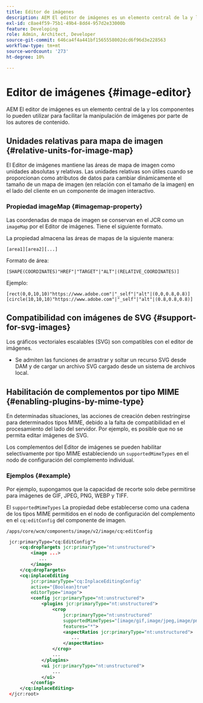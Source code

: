 ```yaml
---
title: Editor de imágenes
description: AEM El editor de imágenes es un elemento central de la y los componentes lo pueden utilizar para facilitar la manipulación de imágenes por parte de los autores de contenido.
exl-id: c8ae4f59-75b1-49b4-8dd4-957d2e33000b
feature: Developing
role: Admin, Architect, Developer
source-git-commit: 646ca4f4a441bf1565558002dcd6f96d3e228563
workflow-type: tm+mt
source-wordcount: '273'
ht-degree: 10%

---
```


# Editor de imágenes {#image-editor}

AEM El editor de imágenes es un elemento central de la y los componentes lo pueden utilizar para facilitar la manipulación de imágenes por parte de los autores de contenido.

## Unidades relativas para mapa de imagen {#relative-units-for-image-map}

El Editor de imágenes mantiene las áreas de mapa de imagen como unidades absolutas y relativas. Las unidades relativas son útiles cuando se proporcionan como atributos de datos para cambiar dinámicamente el tamaño de un mapa de imagen (en relación con el tamaño de la imagen) en el lado del cliente en un componente de imagen interactivo.

### Propiedad imageMap {#imagemap-property}

Las coordenadas de mapa de imagen se conservan en el JCR como un `imageMap` por el Editor de imágenes. Tiene el siguiente formato.

La propiedad almacena las áreas de mapas de la siguiente manera:

`[area1][area2][...]`

Formato de área:

`[SHAPE(COORDINATES)"HREF"|"TARGET"|"ALT"|(RELATIVE_COORDINATES)]`

Ejemplo:

`[rect(0,0,10,10)"https://www.adobe.com"|"_self"|"alt"|(0,0,0.8,0.8)]`
`[circle(10,10,10)"https://www.adobe.com"|"_self"|"alt"|(0.8,0.8,0.8)]`

## Compatibilidad con imágenes de SVG {#support-for-svg-images}

Los gráficos vectoriales escalables (SVG) son compatibles con el editor de imágenes.

* Se admiten las funciones de arrastrar y soltar un recurso SVG desde DAM y de cargar un archivo SVG cargado desde un sistema de archivos local.

## Habilitación de complementos por tipo MIME {#enabling-plugins-by-mime-type}

En determinadas situaciones, las acciones de creación deben restringirse para determinados tipos MIME, debido a la falta de compatibilidad en el procesamiento del lado del servidor. Por ejemplo, es posible que no se permita editar imágenes de SVG.

Los complementos del Editor de imágenes se pueden habilitar selectivamente por tipo MIME estableciendo un `supportedMimeTypes` en el nodo de configuración del complemento individual.

### Ejemplos {#example}

Por ejemplo, supongamos que la capacidad de recorte solo debe permitirse para imágenes de GIF, JPEG, PNG, WEBP y TIFF.

El `supportedMimeTypes` La propiedad debe establecerse como una cadena de los tipos MIME permitidos en el nodo de configuración del complemento en el `cq:editConfig` del componente de imagen.

`/apps/core/wcm/components/image/v2/image/cq:editConfig`

```xml
 jcr:primaryType="cq:EditConfig">
     <cq:dropTargets jcr:primaryType="nt:unstructured">
         <image ...>
            ...
         </image>
     </cq:dropTargets>
     <cq:inplaceEditing
         jcr:primaryType="cq:InplaceEditingConfig"
         active="{Boolean}true"
         editorType="image">
         <config jcr:primaryType="nt:unstructured">
             <plugins jcr:primaryType="nt:unstructured">
                 <crop
                     jcr:primaryType="nt:unstructured"
                     supportedMimeTypes="[image/gif,image/jpeg,image/png,image/webp,image/tiff]"
                     features="*">
                     <aspectRatios jcr:primaryType="nt:unstructured">
                        ...
                     </aspectRatios>
                 </crop>
                 ...
             </plugins>
             <ui jcr:primaryType="nt:unstructured">
                 ...
             </ui>
         </config>
     </cq:inplaceEditing>
 </jcr:root>
```
